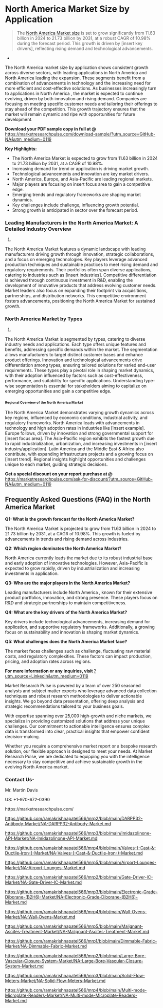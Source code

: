 <h1>North America  Market&nbsp;Size by Application</h1><blockquote><p>The <a href="https://marketresearchpulse.com/download-sample/?utm_source=GitHub-NA&amp;utm_medium=0119">North America  Market size</a> is set to grow significantly from 11.63 billion in 2024 to 21.73 billion by 2031, at a robust CAGR of 10.98% during the forecast period. This growth is driven by [insert key drivers], reflecting rising demand and technological advancements.</p></blockquote><ul><li></li></ul><p>The North America  market size by application shows consistent growth across diverse sectors, with leading applications in North America  and North America  leading the expansion. These segments benefit from a combination of advancements in technology and the increasing need for more efficient and cost-effective solutions. As businesses increasingly turn to applications in North America , the market is expected to continue evolving, driven by both innovation and rising demand. Companies are focusing on meeting specific customer needs and tailoring their offerings to stay ahead of the competition. This growth trajectory ensures that the market will remain dynamic and ripe with opportunities for future development.</p><p><strong>Download your PDF sample copy in full at @ </strong><a href="https://marketresearchpulse.com/download-sample/?utm_source=GitHub-NA&amp;utm_medium=0119">https://marketresearchpulse.com/download-sample/?utm_source=GitHub-NA&amp;utm_medium=0119</a></p><p><strong>Key Highlights: </strong></p><ul><li>The North America  Market is expected to grow from 11.63 billion in 2024 to 21.73 billion by 2031, at a CAGR of 10.98%.</li><li>Increasing demand for trend or application is driving market growth.</li><li>Technological advancements and innovation are key market drivers.</li><li>North America, Europe, and Asia-Pacific are leading regional markets.</li><li>Major players are focusing on insert focus area to gain a competitive edge.</li><li>Emerging trends and regulatory frameworks are shaping market dynamics.</li><li>Key challenges include challenge, influencing growth potential.</li><li>Strong growth is anticipated in sector over the forecast period.</li></ul><h3>Leading Manufacturers in the North America  Market: A Detailed Industry Overview</h3><ol><li></li></ol><div class="flex max-w-full flex-col flex-grow"><div class="min-h-8 text-message flex w-full flex-col items-end gap-2 whitespace-normal break-words [.text-message+&amp;]:mt-5" dir="auto" data-message-author-role="assistant" data-message-id="fd8432e4-4910-450d-b182-61b7bfb0a01f" data-message-model-slug="gpt-4o"><div class="flex w-full flex-col gap-1 empty:hidden first:pt-[3px]"><div class="markdown prose w-full break-words dark:prose-invert light"><p>The North America  Market features a dynamic landscape with leading manufacturers driving growth through innovation, strategic collaborations, and a focus on emerging technologies. Key players leverage advanced production techniques and sustainable practices to meet rising demand and regulatory requirements. Their portfolios often span diverse applications, catering to industries such as [insert industries]. Competitive differentiation is achieved through continuous investment in R&amp;D, enabling the development of innovative products that address evolving customer needs. Market leaders also focus on expanding their footprint via acquisitions, partnerships, and distribution networks. This competitive environment fosters advancements, positioning the North America  Market for sustained growth.</p></div></div></div></div><h3>North America  Market by Types</h3><ol><li></li></ol><div class="flex max-w-full flex-col flex-grow"><div class="min-h-8 text-message flex w-full flex-col items-end gap-2 whitespace-normal break-words [.text-message+&amp;]:mt-5" dir="auto" data-message-author-role="assistant" data-message-id="084470be-0bb7-4664-bddf-5156b4f41249" data-message-model-slug="gpt-4o-mini"><div class="flex w-full flex-col gap-1 empty:hidden first:pt-[3px]"><div class="markdown prose w-full break-words dark:prose-invert light"><p>The North America  Market is segmented by types, catering to diverse industry needs and applications. Each type offers unique features and benefits, addressing specific demands within the market. The segmentation allows manufacturers to target distinct customer bases and enhance product offerings. Innovation and technological advancements drive differentiation among types, ensuring tailored solutions for varied end-user requirements. These types play a pivotal role in shaping market dynamics, with their adoption influenced by factors such as cost-effectiveness, performance, and suitability for specific applications. Understanding type-wise segmentation is essential for stakeholders aiming to capitalize on emerging opportunities and gain a competitive edge.</p></div></div></div></div><h3><span style="font-size: 11px;">Regional Overview of the North America  Market</span></h3><div class="flex max-w-full flex-col flex-grow"><div class="min-h-8 text-message flex w-full flex-col items-end gap-2 whitespace-normal break-words [.text-message+&amp;]:mt-5" dir="auto" data-message-author-role="assistant" data-message-id="e9038762-ce64-4e30-91c9-9bd413514231" data-message-model-slug="gpt-4o-mini"><div class="flex w-full flex-col gap-1 empty:hidden first:pt-[3px]"><div class="markdown prose w-full break-words dark:prose-invert light"><p>The North America  Market demonstrates varying growth dynamics across key regions, influenced by economic conditions, industrial activity, and regulatory frameworks. North America leads with advancements in technology and high adoption rates in industries like [insert example]. Europe follows, driven by innovation and strong governmental support for [insert focus area]. The Asia-Pacific region exhibits the fastest growth due to rapid industrialization, urbanization, and increasing investments in [insert industry/application]. Latin America and the Middle East &amp; Africa also contribute, with expanding infrastructure projects and a growing focus on [insert trend]. Regional insights highlight opportunities and challenges unique to each market, guiding strategic decisions.</p></div></div></div></div><p><strong>Get a special discount on your report purchase at @ </strong><a href="https://marketresearchpulse.com/ask-for-discount/?utm_source=GitHub-NA&amp;utm_medium=0119">https://marketresearchpulse.com/ask-for-discount/?utm_source=GitHub-NA&amp;utm_medium=0119</a></p><h2>Frequently Asked Questions (FAQ) in the North America  Market</h2><p><strong>Q1: What is the growth forecast for the North America  Market?</strong></p><p>The North America  Market is projected to grow from 11.63 billion in 2024 to 21.73 billion by 2031, at a CAGR of 10.98%. This growth is fueled by advancements in trends and rising demand across industries.</p><p><strong>Q2: Which region dominates the North America  Market?</strong></p><p>North America currently leads the market due to its robust industrial base and early adoption of innovative technologies. However, Asia-Pacific is expected to grow rapidly, driven by industrialization and increasing investments in application.</p><p><strong>Q3: Who are the major players in the North America  Market?</strong></p><p>Leading manufacturers include North America , known for their extensive product portfolios, innovation, and strong presence. These players focus on R&amp;D and strategic partnerships to maintain competitiveness.</p><p><strong>Q4: What are the key drivers of the North America  Market?</strong></p><p>Key drivers include technological advancements, increasing demand for application, and supportive regulatory frameworks. Additionally, a growing focus on sustainability and innovation is shaping market dynamics.</p><p><strong>Q5: What challenges does the North America  Market face?</strong></p><p>The market faces challenges such as challenge, fluctuating raw material costs, and regulatory complexities. These factors can impact production, pricing, and adoption rates across regions.</p><p><strong>For more information or any inquiries, visit&nbsp;</strong><a href="?utm_source=Linkedin&utm_medium=0119">?utm_source=Linkedin&utm_medium=0119</a></p><p>Market Research Pulse is powered by a team of over 250 seasoned analysts and subject matter experts who leverage advanced data collection techniques and robust research methodologies to deliver actionable insights. We go beyond data presentation, offering deep analysis and strategic recommendations tailored to your business goals.</p><p>With expertise spanning over 25,000 high-growth and niche markets, we specialize in providing customized solutions that address your unique challenges. Our commitment to actionable intelligence ensures complex data is transformed into clear, practical insights that empower confident decision-making.</p><p>Whether you require a comprehensive market report or a bespoke research solution, our flexible approach is designed to meet your needs. At Market Research Pulse, we are dedicated to equipping you with the intelligence necessary to stay competitive and achieve sustainable growth in the evolving North America  market.</p><h3><strong>Contact Us-</strong></h3><p>Mr. Martin Davis</p><p>US: +1-970-672-0390</p><p>https://marketresearchpulse.com/</p><p><a href="https://github.com/ramakrishnapatel566/mrp2/blob/main/DARPP32-Antibody-Market/NA-DARPP32-Antibody-Market.md">https://github.com/ramakrishnapatel566/mrp2/blob/main/DARPP32-Antibody-Market/NA-DARPP32-Antibody-Market.md</a></p><p><a href="https://github.com/ramakrishnapatel566/mrp3/blob/main/Imidazolinone-API-Market/NA-Imidazolinone-API-Market.md">https://github.com/ramakrishnapatel566/mrp3/blob/main/Imidazolinone-API-Market/NA-Imidazolinone-API-Market.md</a></p><p><a href="https://github.com/ramakrishnapatel566/mrp4/blob/main/Valves-(-Cast-&-Ductile-Iron-)-Market/NA-Valves-(-Cast-&-Ductile-Iron-)-Market.md">https://github.com/ramakrishnapatel566/mrp4/blob/main/Valves-(-Cast-&-Ductile-Iron-)-Market/NA-Valves-(-Cast-&-Ductile-Iron-)-Market.md</a></p><p><a href="https://github.com/ramakrishnapatel566/mrp5/blob/main/Airport-Lounges-Market/NA-Airport-Lounges-Market.md">https://github.com/ramakrishnapatel566/mrp5/blob/main/Airport-Lounges-Market/NA-Airport-Lounges-Market.md</a></p><p><a href="https://github.com/ramakrishnapatel566/mrp2/blob/main/Gate-Driver-IC-Market/NA-Gate-Driver-IC-Market.md">https://github.com/ramakrishnapatel566/mrp2/blob/main/Gate-Driver-IC-Market/NA-Gate-Driver-IC-Market.md</a></p><p><a href="https://github.com/ramakrishnapatel566/mrp3/blob/main/Electronic-Grade-Diborane-(B2H6)-Market/NA-Electronic-Grade-Diborane-(B2H6)-Market.md">https://github.com/ramakrishnapatel566/mrp3/blob/main/Electronic-Grade-Diborane-(B2H6)-Market/NA-Electronic-Grade-Diborane-(B2H6)-Market.md</a></p><p><a href="https://github.com/ramakrishnapatel566/mrp4/blob/main/Wall-Ovens-Market/NA-Wall-Ovens-Market.md">https://github.com/ramakrishnapatel566/mrp4/blob/main/Wall-Ovens-Market/NA-Wall-Ovens-Market.md</a></p><p><a href="https://github.com/ramakrishnapatel566/mrp5/blob/main/Malignant-Ascites-Treatment-Market/NA-Malignant-Ascites-Treatment-Market.md">https://github.com/ramakrishnapatel566/mrp5/blob/main/Malignant-Ascites-Treatment-Market/NA-Malignant-Ascites-Treatment-Market.md</a></p><p><a href="https://github.com/ramakrishnapatel566/mrp1/blob/main/Dimmable-Fabric-Market/NA-Dimmable-Fabric-Market.md">https://github.com/ramakrishnapatel566/mrp1/blob/main/Dimmable-Fabric-Market/NA-Dimmable-Fabric-Market.md</a></p><p><a href="https://github.com/ramakrishnapatel566/mrp2/blob/main/Large-Bore-Vascular-Closure-System-Market/NA-Large-Bore-Vascular-Closure-System-Market.md">https://github.com/ramakrishnapatel566/mrp2/blob/main/Large-Bore-Vascular-Closure-System-Market/NA-Large-Bore-Vascular-Closure-System-Market.md</a></p><p><a href="https://github.com/ramakrishnapatel566/mrp3/blob/main/Solid-Flow-Meters-Market/NA-Solid-Flow-Meters-Market.md">https://github.com/ramakrishnapatel566/mrp3/blob/main/Solid-Flow-Meters-Market/NA-Solid-Flow-Meters-Market.md</a></p><p><a href="https://github.com/ramakrishnapatel566/mrp4/blob/main/Multi-mode-Microplate-Readers-Market/NA-Multi-mode-Microplate-Readers-Market.md">https://github.com/ramakrishnapatel566/mrp4/blob/main/Multi-mode-Microplate-Readers-Market/NA-Multi-mode-Microplate-Readers-Market.md</a></p>
